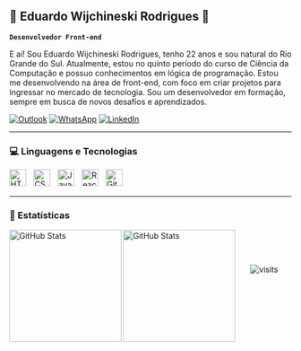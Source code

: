 ## 🚀 Eduardo Wijchineski Rodrigues  🚀

**`Desenvolvedor Front-end`**

E aí! Sou Eduardo Wijchineski Rodrigues, tenho 22 anos e sou natural do Rio Grande do Sul. Atualmente, estou no quinto período do curso de Ciência da Computação e possuo conhecimentos em lógica de programação. Estou me desenvolvendo na área de front-end, com foco em criar projetos para ingressar no mercado de tecnologia. Sou um desenvolvedor em formação, sempre em busca de novos desafios e aprendizados.
<br/>

[![Outlook](https://img.shields.io/badge/Outlook-0078D4?style=for-the-badge&logo=outlook&logoColor=white)](mailto:eduardowijchineski@outlook.com) 
[![WhatsApp](https://img.shields.io/badge/WhatsApp-25D366?style=for-the-badge&logo=whatsapp&logoColor=white)](https://w.app/7xwsa4) 
[![LinkedIn](https://img.shields.io/badge/LinkedIn-0077B5?style=for-the-badge&logo=linkedin&logoColor=white)](https://linkedin.com/in/eduardo-wijchineski-rodrigues-173543222) 

---

### 💻 Linguagens e Tecnologias


  <img 
      align="left" 
      alt="HTML"
      title="HTML" 
      width="30px" 
      style="padding-right: 10px;" 
      src="https://cdn.jsdelivr.net/gh/devicons/devicon@latest/icons/html5/html5-original.svg" 
  />
  <img 
      align="left" 
      alt="CSS" 
      title="CSS"
      width="30px" 
      style="padding-right: 10px;" 
      src="https://cdn.jsdelivr.net/gh/devicons/devicon@latest/icons/css3/css3-original.svg" 
  />
  <img 
      align="left" 
      alt="JavaScript" 
      title="JavaScript"
      width="30px" 
      style="padding-right: 10px;" 
      src="https://cdn.jsdelivr.net/gh/devicons/devicon@latest/icons/javascript/javascript-original.svg" 
  />
  <img 
      align="left" 
      alt="React"
      title="React" 
      width="30px" 
      style="padding-right: 10px;" 
      src="https://cdn.jsdelivr.net/gh/devicons/devicon@latest/icons/react/react-original.svg" 
  />
  <img 
      align="left" 
      alt="Git" 
      title="Git"
      width="30px" 
      style="padding-right: 10px;" 
      src="https://cdn.jsdelivr.net/gh/devicons/devicon@latest/icons/git/git-original.svg" 
  />
<br/>
<br/>

---

### 🤖 Estatísticas


<p display="flex">
  <img 
    align="left" 
    alt="GitHub Stats" 
    height="200" 
    flex ="1"
    gap="10"
    src="https://github-readme-stats.vercel.app/api/top-langs/?username=EduardoWR&theme=blue_navy&locale=pt-br&custom_title=Tecnologias&layout=compact" 
  />
<img 
      align="left" 
      alt="GitHub Stats" 
      height="200" 
      flex="1"
      gap="10"
      src="https://github-readme-stats.vercel.app/api?username=EduardoWR&theme=blue_navy&show_icons=true&locale=pt-br" 
  />
</p>

<br/>

<p>&nbsp;</p>
<p align="center" height="300" display="flex" align-items="center">
  
  <img src="https://visit-counter.vercel.app/counter.png?page=https://github.com/EduardoWR&s=35&c=ff0000&bg=00000000&no=2&ff=digi&tb=visitantes++%3A++&ta=" alt="visits">
  
</p>
